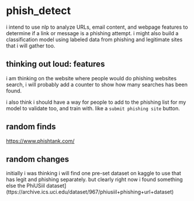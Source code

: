 # phish_detect

i intend to use nlp to analyze URLs, email content, and webpage features to determine if a link or message is a phishing attempt. i might also build a classification model using labeled data from phishing and legitimate sites that i will gather too.




## thinking out loud: features
i am thinking on the website where people would do phishing websites search, i will probably add a counter to show how many searches has been found.

i also think i should have a way for people to add to the phishing list for my model to validate too, and train with. like a `submit phishing site` button.


## random finds

https://www.phishtank.com/


## random changes

initially i was thinking i will find one pre-set dataset on kaggle to use that has legit and phishing separately. but clearly right now i found something else the PhiUSiil dataset](ttps://archive.ics.uci.edu/dataset/967/phiusiil+phishing+url+dataset)